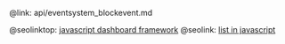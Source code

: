 @link: api/eventsystem_blockevent.md

@seolinktop: [javascript dashboard framework](https://webix.com)
@seolink: [list in javascript](https://webix.com/widget/list/)